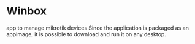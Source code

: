 # Winbox
app to manage mikrotik devices
Since the application is packaged as an appimage, it is possible to download and run it on any desktop.
